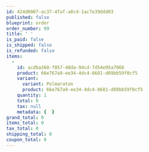 ```yaml
---
id: 424d0007-ac37-4faf-a8cd-1ac7e39ddd03
published: false
blueprint: order
order_number: 99
title: ' '
is_paid: false
is_shipped: false
is_refunded: false
items:
  -
    id: acdba360-f057-48da-94cd-7d54e95a7068
    product: 66e767a9-ee34-4dc4-8681-d09bb59f0cf5
    variant:
      variant: Polmaraton
      product: 66e767a9-ee34-4dc4-8681-d09bb59f0cf5
    quantity: 1
    total: 0
    tax: null
    metadata: {  }
grand_total: 0
items_total: 0
tax_total: 0
shipping_total: 0
coupon_total: 0
---
```

